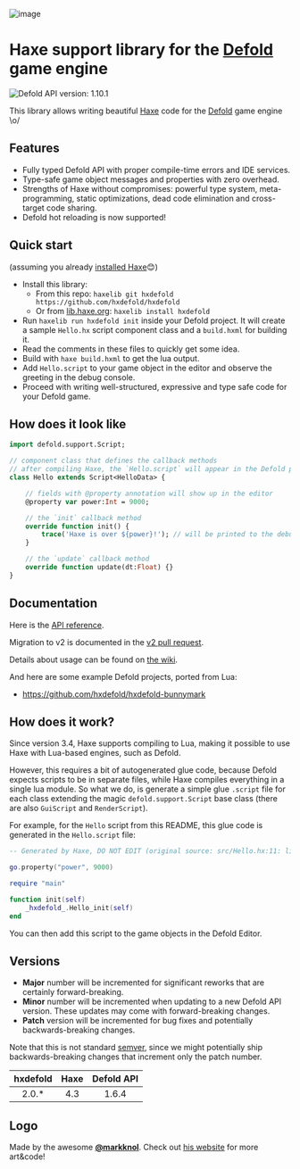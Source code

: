 ![image](https://cloud.githubusercontent.com/assets/576184/15849567/80f4ada8-2c93-11e6-8430-5b5dbe5e58a3.png)

# Haxe support library for the [Defold](https://www.defold.com/) game engine

![Defold API version: 1.10.1](https://img.shields.io/badge/api%20version-1.10.1-orange.svg)

This library allows writing beautiful [Haxe](https://haxe.org/) code for the [Defold](https://www.defold.com/) game engine \o/

## Features
 - Fully typed Defold API with proper compile-time errors and IDE services.
 - Type-safe game object messages and properties with zero overhead.
 - Strengths of Haxe without compromises: powerful type system, meta-programming, static optimizations, dead code elimination and cross-target code sharing.
 - Defold hot reloading is now supported!

## Quick start

(assuming you already [installed Haxe](https://haxe.org/download/)😊)

 - Install this library:
    - From this repo: `haxelib git hxdefold https://github.com/hxdefold/hxdefold`
    - Or from [lib.haxe.org](https://lib.haxe.org/): `haxelib install hxdefold`
 - Run `haxelib run hxdefold init` inside your Defold project. It will create a sample `Hello.hx` script component class and a `build.hxml` for building it.
 - Read the comments in these files to quickly get some idea.
 - Build with `haxe build.hxml` to get the lua output.
 - Add `Hello.script` to your game object in the editor and observe the greeting in the debug console.
 - Proceed with writing well-structured, expressive and type safe code for your Defold game.

## How does it look like

```haxe
import defold.support.Script;

// component class that defines the callback methods
// after compiling Haxe, the `Hello.script` will appear in the Defold project that can be attached to game objects
class Hello extends Script<HelloData> {

    // fields with @property annotation will show up in the editor
    @property var power:Int = 9000;

    // the `init` callback method
    override function init() {
        trace('Haxe is over ${power}!'); // will be printed to the debug console
    }

    // the `update` callback method
    override function update(dt:Float) {}
}
```

## Documentation

Here is the [API reference](http://hxdefold.github.io/hxdefold/).

Migration to v2 is documented in the [v2 pull request](https://github.com/hxdefold/hxdefold/pull/37).

Details about usage can be found on [the wiki](https://github.com/hxdefold/hxdefold/wiki).

And here are some example Defold projects, ported from Lua:
* https://github.com/hxdefold/hxdefold-bunnymark


## How does it work?

Since version 3.4, Haxe supports compiling to Lua, making it possible to use Haxe with Lua-based engines, such as Defold.

However, this requires a bit of autogenerated glue code, because Defold expects scripts to be in separate files, while Haxe compiles everything in a single lua module. So what we do, is generate a simple glue `.script` file for each class extending the magic `defold.support.Script` base class (there are also `GuiScript` and `RenderScript`).

For example, for the `Hello` script from this README, this glue code is generated in the `Hello.script` file:

```lua
-- Generated by Haxe, DO NOT EDIT (original source: src/Hello.hx:11: lines 11-16)

go.property("power", 9000)

require "main"

function init(self)
    _hxdefold_.Hello_init(self)
end
```

You can then add this script to the game objects in the Defold Editor.


## Versions

- **Major** number will be incremented for significant reworks that are certainly forward-breaking.
- **Minor** number will be incremented when updating to a new Defold API version. These updates may come with forward-breaking changes.
- **Patch** version will be incremented for bug fixes and potentially backwards-breaking changes.

Note that this is not standard [semver](https://semver.org/), since we might potentially ship backwards-breaking changes that increment only the patch number.

| hxdefold | Haxe | Defold API |
|:--------:|:----:|:----------:|
| 2.0.*    | 4.3  | 1.6.4      |



## Logo

Made by the awesome [**@markknol**](https://github.com/markknol). Check out [his website](https://blog.stroep.nl/) for more art&code!

